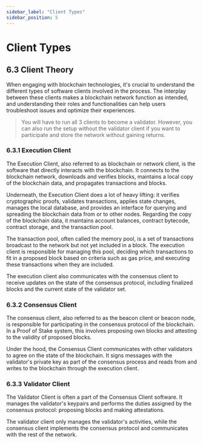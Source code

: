 ```yaml
---
sidebar_label: "Client Types"
sidebar_position: 5
---
```


# Client Types

## 6.3 Client Theory

When engaging with blockchain technologies, it's crucial to understand the different types of software clients involved in the process. The interplay between these clients makes a blockchain network function as intended, and understanding their roles and functionalities can help users troubleshoot issues and optimize their experiences.

> You will have to run all 3 clients to become a validator. However, you can also run the setup without the validator client if you want to participate and store the network without gaining returns.

### 6.3.1 Execution Client

The Execution Client, also referred to as blockchain or network client, is the software that directly interacts with the blockchain. It connects to the blockchain network, downloads and verifies blocks, maintains a local copy of the blockchain data, and propagates transactions and blocks.

Underneath, the Execution Client does a lot of heavy lifting: it verifies cryptographic proofs, validates transactions, applies state changes, manages the local database, and provides an interface for querying and spreading the blockchain data from or to other nodes. Regarding the copy of the blockchain data, it maintains account balances, contract bytecode, contract storage, and the transaction pool.

The transaction pool, often called the memory pool, is a set of transactions broadcast to the network but not yet included in a block. The execution client is responsible for managing this pool, deciding which transactions to fit in a proposed block based on criteria such as gas price, and executing these transactions when they are included.

The execution client also communicates with the consensus client to receive updates on the state of the consensus protocol, including finalized blocks and the current state of the validator set.

### 6.3.2 Consensus Client

The consensus client, also referred to as the beacon client or beacon node, is responsible for participating in the consensus protocol of the blockchain. In a Proof of Stake system, this involves proposing own blocks and attesting to the validity of proposed blocks.

Under the hood, the Consensus Client communicates with other validators to agree on the state of the blockchain. It signs messages with the validator's private key as part of the consensus process and reads from and writes to the blockchain through the execution client.

### 6.3.3 Validator Client

The Validator Client is often a part of the Consensus Client software. It manages the validator's keypairs and performs the duties assigned by the consensus protocol: proposing blocks and making attestations.

The validator client only manages the validator's activities, while the consensus client implements the consensus protocol and communicates with the rest of the network.
